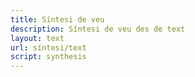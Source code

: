 ```yaml
---
title: Síntesi de veu
description: Síntesi de veu des de text
layout: text
url: síntesi/text
script: synthesis
---
```

